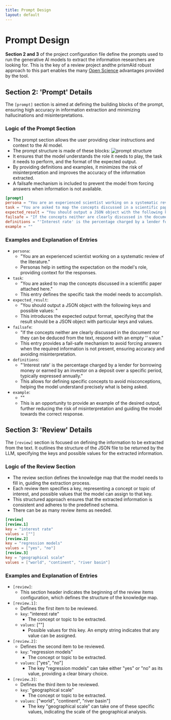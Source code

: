 ```yaml
---
title: Prompt Design
layout: default
---
```


# Prompt Design
**Section 2 and 3** of the project configuration file define the prompts used to run the generative AI models to extract the information researchers are looking for. This is the key of a review project andthe prismAId robust approach to this part enables the many [Open Science](open-science) advantages provided by the tool.

## Section 2: 'Prompt' Details
The `[prompt]` section is aimed at defining the building blocks of the prompt, ensuring high accuracy in information extraction and minimizing hallucinations and misinterpretations.

### Logic of the Prompt Section
- The prompt section allows the user providing clear instructions and context to the AI model.
- The prompt structure is made of these blocks:
![prompt structure](https://raw.githubusercontent.com/ricboer0/prismAId/main/figures/prompt_struct.png)
- It ensures that the model understands the role it needs to play, the task it needs to perform, and the format of the expected output.
- By providing definitions and examples, it minimizes the risk of misinterpretation and improves the accuracy of the information extracted.
- A failsafe mechanism is included to prevent the model from forcing answers when information is not available.

```toml
[prompt]
persona = "You are an experienced scientist working on a systematic review of the literature."
task = "You are asked to map the concepts discussed in a scientific paper attached here."
expected_result = "You should output a JSON object with the following keys and possible values: "
failsafe = "If the concepts neither are clearly discussed in the document nor they can be deduced from the text, respond with an empty '' value."
definitions = "'Interest rate' is the percentage charged by a lender for borrowing money or earned by an investor on a deposit over a specific period, typically expressed annually."
example = ""
```

### Examples and Explanation of Entries
- `persona`:
  - "You are an experienced scientist working on a systematic review of the literature."
  - Personas help in setting the expectation on the model's role, providing context for the responses.
- `task`:
  - "You are asked to map the concepts discussed in a scientific paper attached here."
  - This entry defines the specific task the model needs to accomplish.
- `expected_result`:
  - "You should output a JSON object with the following keys and possible values: "
  - This introduces the expected output format, specifying that the result should be a JSON object with particular keys and values.
- `failsafe`:
  - "If the concepts neither are clearly discussed in the document nor they can be deduced from the text, respond with an empty '' value."
  - This entry provides a fail-safe mechanism to avoid forcing answers when the required information is not present, ensuring accuracy and avoiding misinterpretation.
- `definitions`:
  - "'Interest rate' is the percentage charged by a lender for borrowing money or earned by an investor on a deposit over a specific period, typically expressed annually."
  - This allows for defining specific concepts to avoid misconceptions, helping the model understand precisely what is being asked.
- `example`:
  - ""
  - This is an opportunity to provide an example of the desired output, further reducing the risk of misinterpretation and guiding the model towards the correct response.

## Section 3: 'Review' Details
The `[review]` section is focused on defining the information to be extracted from the text. It outlines the structure of the JSON file to be returned by the LLM, specifying the keys and possible values for the extracted information.

### Logic of the Review Section
- The review section defines the knowledge map that the model needs to fill in, guiding the extraction process.
- Each review item specifies a key, representing a concept or topic of interest, and possible values that the model can assign to that key.
- This structured approach ensures that the extracted information is consistent and adheres to the predefined schema.
- There can be as many review items as needed.

```toml
[review]
[review.1]
key = "interest rate"
values = [""]
[review.2]
key = "regression models"
values = ["yes", "no"]
[review.3]
key = "geographical scale"
values = ["world", "continent", "river basin"]
```
### Examples and Explanation of Entries
- `[review]`:
  - This section header indicates the beginning of the review items configuration, which defines the structure of the knowledge map.
- `[review.1]`:
  - Defines the first item to be reviewed.
  - `key`: "interest rate"
    - The concept or topic to be extracted.
  - `values`: [""]
    - Possible values for this key. An empty string indicates that any value can be assigned.
- `[review.2]`:
  - Defines the second item to be reviewed.
  - `key`: "regression models"
    - The concept or topic to be extracted.
  - `values`: ["yes", "no"]
    - The key "regression models" can take either "yes" or "no" as its value, providing a clear binary choice.
- `[review.3]`:
  - Defines the third item to be reviewed.
  - `key`: "geographical scale"
    - The concept or topic to be extracted.
  - `values`: ["world", "continent", "river basin"]
    - The key "geographical scale" can take one of these specific values, indicating the scale of the geographical analysis.

<div id="wcb" class="carbonbadge wcb-d"></div>
<script src="https://unpkg.com/website-carbon-badges@1.1.3/b.min.js" defer></script>